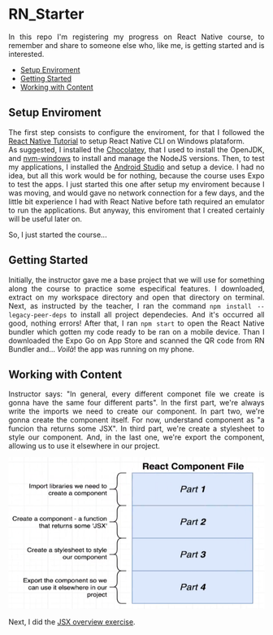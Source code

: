 # RN_Starter
<p align='justify'>
In this repo I'm registering my progress on React Native course, to remember and share to someone else who, like me, is getting started and is interested.<br/>
</p>

* [Setup Enviroment](#setup-enviroment)
* [Getting Started](#getting-started)
* [Working with Content](#working-with-content)

## Setup Enviroment
<p align='justify'>
The first step consists to configure the enviroment, for that I followed the <a href="https://reactnative.dev/docs/environment-setup">React Native Tutorial</a> to setup React Native CLI on Windows plataform.<br/>
As suggested, I installed the <a href="https://chocolatey.org/install">Chocolatey</a>, that I used to install the OpenJDK, and <a href="https://github.com/coreybutler/nvm-windows">nvm-windows</a> to install and manage the NodeJS versions. Then, to test my applications, I installed the <a href="https://developer.android.com/studio">Android Studio</a> and setup a device. I had no idea, but all this work would be for nothing, because the course uses Expo to test the apps. I just started this one after setup my enviroment because I was moving, and would gave no network connection for a few days, and the little bit experience I had with React Native before tath required an emulator to run the applications. But anyway, this enviroment that I created certainly will be useful later on.

So, I just started the course...
</p>

## Getting Started
<p align='justify'>
Initially, the instructor gave me a base project that we will use for something along the course to practice some especifical features. I downloaded, extract on my workspace directory and open that directory on terminal. Next, as instructed by the teacher, I ran the command <code>npm install --legacy-peer-deps</code> to install all project dependecies. And it's occurred all good, nothing errors! After that, I ran <code>npm start</code> to open the React Native bundler which gotten my code ready to be ran on a mobile device. Than I downloaded the Expo Go on App Store and scanned the QR code from RN Bundler and... <i>Voilà</i>! the app was running on my phone.
</p>

## Working with Content
<p align='justify'>
Instructor says: "In general, every different componet file we create is gonna have the same four different parts". In the first part, we're always write the imports we need to create our component. In part two, we're gonna create the component itself. For now, understand component as "a funcion tha returns some JSX".
In third part, we're create a stylesheet to style our component. And, in the last one, we're export the component, allowing us to use it elsewhere in our project.
</p>
<div align='center'>
  <img src='./diagrams/react-component-file.png' />
</div>
<p align='justify'>
Next, I did the <a href='https://github.com/gabrielkreusch/RN_Starter/releases/tag/1.2.1'>JSX overview exercise</a>.
</p>
